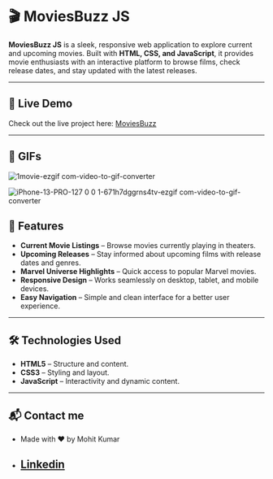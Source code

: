 # 🎬 MoviesBuzz JS

**MoviesBuzz JS** is a sleek, responsive web application to explore current and upcoming movies. Built with **HTML, CSS, and JavaScript**, it provides movie enthusiasts with an interactive platform to browse films, check release dates, and stay updated with the latest releases.

---


## 🚀 Live Demo

Check out the live project here: [MoviesBuzz](https://moviesbuzz-js.netlify.app/)

---

## 📸 GIFs

![1movie-ezgif com-video-to-gif-converter](https://github.com/user-attachments/assets/be5202b9-aa5b-4707-a4be-52c8b8fe4a82)


![iPhone-13-PRO-127 0 0 1-671h7dggrns4tv-ezgif com-video-to-gif-converter](https://github.com/user-attachments/assets/b7ecb679-a108-409a-8455-0612f418086f)


## 🌟 Features

- **Current Movie Listings** – Browse movies currently playing in theaters.
- **Upcoming Releases** – Stay informed about upcoming films with release dates and genres.
- **Marvel Universe Highlights** – Quick access to popular Marvel movies.
- **Responsive Design** – Works seamlessly on desktop, tablet, and mobile devices.
- **Easy Navigation** – Simple and clean interface for a better user experience.

---


## 🛠 Technologies Used

- **HTML5** – Structure and content.
- **CSS3** – Styling and layout.
- **JavaScript** – Interactivity and dynamic content.

---

## 📬 Contact me

- Made with ❤️ by Mohit Kumar
- [Linkedin](https://www.linkedin.com/in/mohit-kumar16/)
  ---
